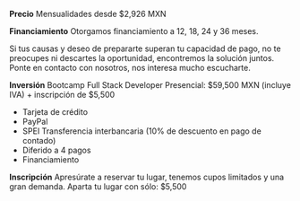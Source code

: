 __Precio__
Mensualidades desde $2,926 MXN

__Financiamiento__
Otorgamos financiamiento a 12, 18, 24 y 36 meses.

Si tus causas y deseo de prepararte superan tu capacidad de pago, no te preocupes ni descartes la oportunidad, encontremos la solución juntos. Ponte en contacto con nosotros, nos interesa mucho escucharte.

__Inversión__
Bootcamp Full Stack Developer Presencial: $59,500 MXN (incluye IVA) + inscripción de $5,500

- Tarjeta de crédito
- PayPal
- SPEI Transferencia interbancaria (10% de descuento en pago de contado)
- Diferido a 4 pagos
- Financiamiento

__Inscripción__
Apresúrate a reservar tu lugar, tenemos cupos limitados y una gran demanda. 
Aparta tu lugar con sólo: $5,500